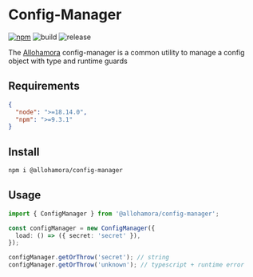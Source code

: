# Config-Manager

[![npm](https://img.shields.io/npm/v/@allohamora/config-manager)](https://www.npmjs.com/package/@allohamora/config-manager)
![build](https://github.com/allohamora/config-manager/actions/workflows/build.yml/badge.svg)
![release](https://github.com/allohamora/config-manager/actions/workflows/release.yml/badge.svg)

The [Allohamora](https://github.com/allohamora) config-manager is a common utility to manage a config object with type and runtime guards

## Requirements

```json
{
  "node": ">=18.14.0",
  "npm": ">=9.3.1"
}
```

## Install

```bash
npm i @allohamora/config-manager
```

## Usage

```typescript
import { ConfigManager } from '@allohamora/config-manager';

const configManager = new ConfigManager({
  load: () => ({ secret: 'secret' }),
});

configManager.getOrThrow('secret'); // string
configManager.getOrThrow('unknown'); // typescript + runtime error
```
